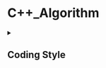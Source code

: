 # C++_Algorithm
<details> 
<summary><h2><b>Coding Style</b></h2></summary> 
<h3><b>小駝峰式命名法（lower camel case）：</b></h3>第一個單字以<b>小寫</b>字母開始；第二個單字的<b>首字母大寫</b>，例如：firstName、lastName。
<h3><b>大駝峰式命名法（upper camel case）：</b></h3>每一個單字的<b>首字</b>母都採用<b>大寫字母</b>，例如：FirstName、LastName、CamelCase，也被稱為<b>Pascal命名法</b>(英語：Pascal Case）

| 命名種類 | 命名法 | 範例 |
| :-: | :-: | :-: |
| 變數名稱 | camelCase | myVariableName |
| 函式名稱 | camelCase | myFunctionName() |
| 類別名稱 | PascalCase | MyClassName |
| 常數名稱 | 全大寫命名法 | MY\_CONSTANT\_VALUE |


<details> 
```c++
#include <iostream>

int main() {
    std::cout << "Hello, world!\n";
    return 0;
}
```
</details> 
    
</details> 
    
<summary><h2><b>Data Structure</b></h2></summary> 
    
| Data Structure |中文名稱| Access | Search | Insertion | Deletion | Space |
| :-: |:-: |:-: |:-: |:-: |:-: |:-: |
| [Array](https://github.com/kerong2002/CPlusPlus_Algorithm/blob/main/Data_Structure/Array.cpp) |陣列 | O(1) | O(n) | O(n) | O(n) | O(n) |
| [Linked List](https://github.com/kerong2002/CPlusPlus_Algorithm/blob/main/Data_Structure/Linked_List.cpp) |  連結串列 |O(n) | O(n) | O(1) | O(1) | O(n) |
| [Linked List(Plus)](https://github.com/kerong2002/CPlusPlus_Algorithm/blob/main/Data_Structure/Linked_List_Plus.cpp) |  連結串列 |O(n) | O(n) | O(1) | O(1) | O(n) |
| [Linked List(Circle)](https://github.com/kerong2002/CPlusPlus_Algorithm/blob/main/Data_Structure/Linked_List_Circle.cpp) |  連結串列 |O(n) | O(n) | O(1) | O(1) | O(n) |
| [Linked List(Sentinel)](https://github.com/kerong2002/CPlusPlus_Algorithm/blob/main/Data_Structure/Linked_List_Sentinel.cpp) |  連結串列 |O(n) | O(n) | O(1) | O(1) | O(n) |
| [Stack](https://github.com/kerong2002/CPlusPlus_Algorithm/blob/main/Data_Structure/Stack.cpp) |堆疊 | O(n) | O(n) | O(1) | O(1) | O(n) |
| [Stack(Linked List)](https://github.com/kerong2002/CPlusPlus_Algorithm/blob/main/Data_Structure/Stack_Linked_List.cpp) |堆疊 | O(n) | O(n) | O(1) | O(1) | O(n) |
| [Queue](https://github.com/kerong2002/CPlusPlus_Algorithm/blob/main/Data_Structure/Queue.cpp) |佇列 | O(n) | O(n) | O(1) | O(1) | O(n) |
| [Circular Queue](https://github.com/kerong2002/CPlusPlus_Algorithm/blob/main/Data_Structure/CircleQueue.cpp) |環狀佇列 | O(1) | O(1) | O(1) | O(1) | O(n) |
| [Circular Queue(Linked List)](https://github.com/kerong2002/CPlusPlus_Algorithm/blob/main/Data_Structure/Queue_Linked_List.cpp) |環狀佇列 | O(1) | O(1) | O(1) | O(1) | O(n) |
</details>

<details> 
<summary><h2><b>Evaluation of Expression</b></h2></summary> 


| 運算式 | 範例 | 時間複雜度 | 空間複雜度 |
| :-: |:-: | :-: | :-: |
| [Infix](https://github.com/kerong2002/CPlusPlus_Algorithm/blob/main/Expression/Infix.cpp)  | 2 + 3 | O(n) | O(n) |
| [Infix (Plus)](https://github.com/kerong2002/CPlusPlus_Algorithm/blob/main/Expression/Infix_Plus.cpp)  | 2 + 3 | O(n) | O(n) |
| [Prefix](https://github.com/kerong2002/CPlusPlus_Algorithm/blob/main/Expression/Prefix.cpp)  | \+ 2 3 | O(n) | O(n) |
| [Postfix](https://github.com/kerong2002/CPlusPlus_Algorithm/blob/main/Expression/Postfix.cpp) | 2 3 + | O(n) | O(n) |

</details>


<details> 
<summary><h2><b>Matrix</b></h2></summary> 

| 矩陣類型 | 特點 |
| --- | --- |
| 普通矩陣（Matrix） | 元素沒有限制，一般使用二維數組（vector）存儲 |
| [稀疏矩陣（Sparse Matrix）](https://github.com/kerong2002/CPlusPlus_Algorithm/blob/main/Matrix/SparseMatrix.cpp) | 元素中大部分為0，通常使用壓縮存儲方式，可以節省空間 |
| 動態矩陣（Dynamic Matrix） | 可以動態調整大小的矩陣，通常使用vector<vector<T>>來實現 |
| 對稱矩陣（Symmetric Matrix） | 矩陣的上下三角形元素相等，可以使用一維數組（vector）存儲，以節省空間 |
| 上三角矩陣（Upper Triangular Matrix） | 矩陣的下三角形元素均為0，可以使用一維數組（vector）存儲，以節省空間 |
| 下三角矩陣（Lower Triangular Matrix） | 矩陣的上三角形元素均為0，可以使用一維數組（vector）存儲，以節省空間 | 
| 布爾矩陣（Boolean Matrix） | 矩陣元素只包含0和1，通常用於表示邏輯運算表。 |
| 前綴和矩陣（Prefix Sum Matrix） | 計算矩陣中某一子矩陣的和，可以使用前綴和矩陣來優化計算速度。 |
| 循環矩陣（Circular Matrix） | 矩陣中每一行的最後一個元素與下一行的第一個元素相鄰，可以用一維數組（vector）或二維數組（vector）存儲。 |
| [Toeplitz矩陣（Toeplitz Matrix）](https://github.com/kerong2002/CPlusPlus_Algorithm/blob/main/Matrix/ToeplitzMatrix.cpp) | 矩陣中每一條對角線上的元素相等，可以使用一維數組（vector）存儲，以節省空間。 |
    
</details>

<details> 
<summary><h2><b>Search</b></h2></summary> 

 
| 演算法 | 時間複雜度 | 空間複雜度 |
| :-: | :-: | :-: |
| [Binary Search](https://github.com/kerong2002/CPlusPlus_Algorithm/blob/main/Serach/BinarySearch.cpp)| O(log n) | O(1) |
| [Linear Search](https://github.com/kerong2002/CPlusPlus_Algorithm/blob/main/Serach/LinearSearch.cpp) | O(n) | O(1) |
| [Jump Search](https://github.com/kerong2002/CPlusPlus_Algorithm/blob/main/Serach/JumpSearch.cpp) | O(√n) | O(1) |
    
</details>

<details> 
 <summary><h2><b>Sort</b></h2></summary>  
 
| 排序演算法 | 時間複雜度（平均） | 時間複雜度（最壞） | 空間複雜度 |
| :--: | :--: | :--: | :-: |
| [Bubble Sort](https://github.com/kerong2002/CPlusPlus_Algorithm/blob/main/Sort/BubbleSort.cpp) | O(n^2) | O(n^2) | O(1) |
| Insertion Sort | O(n^2) | O(n^2) | O(1) |
| [Selection Sort](https://github.com/kerong2002/CPlusPlus_Algorithm/blob/main/Sort/SelectionSort.cpp) | O(n^2) | O(n^2) | O(1) |
| [Merge Sort](https://github.com/kerong2002/CPlusPlus_Algorithm/blob/main/Sort/MergeSort.cpp) | O(n log n) | O(n log n) | O(n) |
| [Quick Sort](https://github.com/kerong2002/CPlusPlus_Algorithm/blob/main/Sort/QuickSort.cpp) | O(n log n) | O(n^2) | O(log n) |
| Heap Sort | O(n log n) | O(n log n) | O(1) |
| Counting Sort | O(n + k) | O(n + k) | O(k) |
| Radix Sort | O(d(n+k)) | O(d(n+k)) | O(n+k) |
    
</details>

<details> <summary><h2><b>Graph Algorithm</b></h2></summary>


| 演算法 | 時間複雜度 | 空間複雜度 | 應用 |
| :-: | :-: | :-: | :-: |
| [DFS (Depth-First Search)](https://github.com/kerong2002/CPlusPlus_Algorithm/blob/main/Graph_Algorithm/DFS.cpp) | O(V+E) | O(V) | 遍歷整張圖，尋找連通分量，拓撲排序 |
| [BFS (Breadth-First Search)](https://github.com/kerong2002/CPlusPlus_Algorithm/blob/main/Graph_Algorithm/BFS.cpp) | O(V+E) | O(W) | 遍歷整張圖，最短路徑，尋找連通分量 |
| Dijkstra | O((V+E)logV) | O(V) | 求最短路徑 |
| Bellman-Ford | O(VE) | O(V) | 求最短路徑 |
| Floyd-Warshall | O(V^3) | O(V^2) | 求任意兩點之間的最短路徑 |
| Prim | O((V+E)logV) | O(V) | 求最小生成樹 |
| Kruskal | O(ElogE) | O(E) | 求最小生成樹 |
| Tarjan | O(V+E) | O(V) | 求圖中的強連通分量 |
| Kosaraju | O(V+E) | O(V) | 求圖中的強連通分量 |
| Topological Sort | O(V+E) | O(V) | 拓撲排序 |
| Bridges in a graph | O(V+E) | O(V) | 尋找橋 |
| Articulation points in a graph | O(V+E) | O(V) | 尋找割點 |

</details>


<details> 
 <summary><h2><b>String</b></h2></summary>  


| 演算法 | 時間複雜度 | 空間複雜度 |
| :---: | :------: | :------: |
| [KMP](https://github.com/kerong2002/CPlusPlus_Algorithm/blob/main/Sring/KMP.cpp) | O(n+m) | O(m) |
| Boyer-Moore | O(nm) | O(m) |
| Rabin-Karp | O(nm) | O(1) |
| Z Algorithm | O(n) | O(n) |
| Suffix Array | O(nlogn) | O(n) |
| Trie | O(m*len_alph) | O(m*len_alph) |
| Aho-Corasick | O(n+m+k) | O(m\*len_alph) |
| Manacher | O(n) | O(n) |
| Longest Common Substring | O(mn) | O(mn) |
| Longest Common Subsequence | O(mn) | O(mn) |
| Edit Distance | O(mn) | O(mn) |

- n代表主字串的長度
- m代表子字串的長度
- k代表匹配次數
- len_alph代表字元集合的大小

</details>
